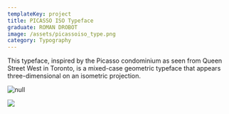 ```yaml
---
templateKey: project
title: PICASSO ISO Typeface
graduate: ROMAN DROBOT
image: /assets/picassoiso_type.png
category: Typography
---
```

This typeface, inspired by the Picasso condominium as seen from Queen Street West in Toronto, is a mixed-case geometric typeface that appears three-dimensional on an isometric projection.

![null](/assets/typefaceworkingfile.png)

![](/assets/picassoiso_type.png)

